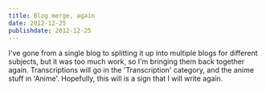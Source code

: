```yaml
---
title: Blog merge, again
date: 2012-12-25
publishdate: 2012-12-25
---
```


I've gone from a single blog to splitting it up into multiple blogs for
different subjects, but it was too much work, so I'm bringing them back
together again.  Transcriptions will go in the 'Transcription' category, and
the anime stuff in 'Anime'.  Hopefully, this will is a sign that I will write
again.
